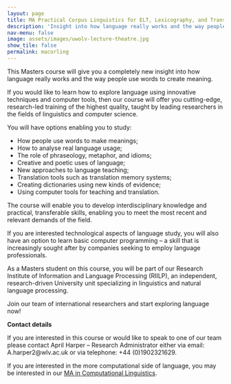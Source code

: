 ```yaml
---
layout: page
title: MA Practical Corpus Linguistics for ELT, Lexicography, and Translation
description: 'Insight into how language really works and the way people use words to create meaning'
nav-menu: false 
image: assets/images/uwolv-lecture-theatre.jpg
show_tile: false 
permalink: macorling
---
```


<p>This Masters course will give you a completely new insight into how language really works and the way people use words to create meaning.</p>
<p>If you would like to learn how to explore language using innovative techniques and computer tools, then our course will offer you cutting-edge, research-led training of the highest quality, taught by leading researchers in the fields of linguistics and computer science.</p>
<p>You will have options enabling you to study:</p>
<ul>
<li>How people use words to make meanings;</li>
<li>How to analyse real language usage;</li>
<li>The role of phraseology, metaphor, and idioms;</li>
<li>Creative and poetic uses of language;</li>
<li>New approaches to language teaching;</li>
<li>Translation tools such as translation memory systems;</li>
<li>Creating dictionaries using new kinds of evidence;</li>
<li>Using computer tools for teaching and translation.</li>
</ul>
<p>The course will enable you to develop interdisciplinary knowledge and practical, transferable skills, enabling you to meet the most recent and relevant demands of the field.</p>
<p>If you are interested technological aspects of language study, you will also have an option to learn basic computer programming – a skill that is increasingly sought after by companies seeking to employ language professionals.</p>
<p>As a Masters student on this course, you will be part of our Research Institute of Information and Language Processing (RIILP), an independent, research-driven University unit specializing in linguistics and natural language processing.</p>
<p>Join our team of international researchers and start exploring language now!</p>
<p><strong>Contact details</strong></p>
<p>If you are interested in this course or would like to speak to one of our team please contact April Harper – Research Administrator either via email: &#x41;&#x2e;&#x68;&#x61;&#x72;&#x70;&#x65;&#x72;&#x32;&#x40;&#x77;&#x6c;&#x76;&#x2e;&#x61;&#x63;&#x2e;&#x75;&#x6b; or via telephone: +44 (0)1902321629.</p>
<p>If you are interested in the more computational side of language, you may be interested in our <a href="{{ site.url | relative_url }}/compling">MA in Computational Linguistics</a>.</p>
